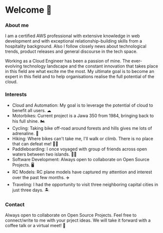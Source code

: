 # Welcome 👋

### About me
 I am a certified AWS professional with extensive knowledge in web development and with exceptional relationship-building skills from a hospitality background.
 Also I follow closely news about technological trends, product releases and general discourse in the tech space.

 Working as a Cloud Engineer has been a passion of mine. The ever-evolving technology landscape and the constant innovation that takes place in this field are what excite me the most. My ultimate goal is to become an expert in this field and to help organisations realise the full potential of the cloud. 



### Interests

- Cloud and Automation: My goal is to leverage the potential of cloud to benefit all users. ☁
- Motorbikes: Current project is a Jawa 350 from 1984, bringing back to his full shine. 🏍
- Cycling: Taking bike off-road around forests and hills gives me lots of adrenaline. 🚴
- Hiking: Where bikes can't take me, I'll walk or climb. There is no place that can defeat me! 🧗‍♂️
- Paddleboarding: I once voyaged with group of friends across open waters between two islands. 🏄‍♂️
- Software Development: Always open to collaborate on Open Source Projects. 🖥
- RC Models: RC plane models have captured my attention and interest over the past few months. ✈️
- Traveling: I had the opportunity to visit three neighboring capital cities in just three days. 🏝

### Contact
Always open to collaborate on Open Source Projects. Feel free to connect/write to me with your prject ideas. We will take it forward with a coffee talk or a virtual meet! 🤙

